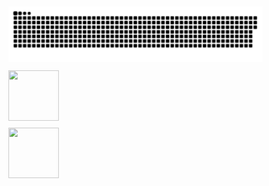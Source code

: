 ![snake gif](https://github.com/ducnguyen1511/ducnguyen1511/blob/output/github-contribution-grid-snake.svg)
<p>
<img src="https://c.tenor.com/b4YzfTiBP7MAAAAC/bye-bye-pokemon.gif" align="center" style="height: 100px; width: 100px" >
</p>

<p>
<img class="center" src="https://c.tenor.com/b4YzfTiBP7MAAAAC/bye-bye-pokemon.gif" style="height: 100px; width: 100px" >
</p>
